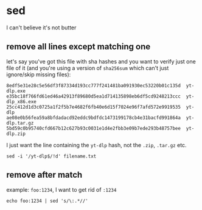 # sed

I can't believe it's not butter

## remove all lines except matching one

let's say you've got this file with sha hashes and you want to verify just one file of it (and you're using a version of `sha256sum` which can't just ignore/skip missing files):

```
8edf5e31e28c5e56df3f87334d193cc777f241481ba091930ec53220b01c135d  yt-dlp.exe
e35bc18f766fd61ed46a42913f89680d5ea1d714135898eb6df5cd9248213ccc  yt-dlp_x86.exe
25cc412d1d3c0725a1f2f5b7e4682f6fb40e6d15f7024e96f7afd572e9919535  yt-dlp
ae08e0b56fea59a8bfdadacd92eddc9bdfdc1473199178cb4e31bacfd991864a  yt-dlp.tar.gz
5bd59c0b95740cfd667b12c627b93c0031e1d4e2fbb3e09b7ede293b48757bee  yt-dlp.zip
```

I just want the line containing the `yt-dlp` hash, not the `.zip`, `.tar.gz` etc.


```
sed -i '/yt-dlp$/!d' filename.txt
```

## remove after match

example: `foo:1234`, I want to get rid of `:1234`

```
echo foo:1234 | sed 's/\:.*//'
```